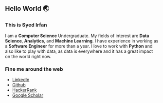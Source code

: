 ## Hello World 🌏
### This is Syed Irfan
I am a **Computer Science** Undergraduate. My fields of interest are **Data Science**, **Analytics**, and **Machine Learning**. I have experience in working as a **Software Engineer** for more than a year. I love to work with **Python** and also like to play with data, as data is everywhere and it has a great impact on the world right now.


### Fine me around the web
- [LinkedIn](https://www.linkedin.com/in/syedirfanx/)
- [Github](https://github.com/syedirfanx)
- [HackerRank](https://www.hackerrank.com/syedirfanx)
- [Google Scholar](https://scholar.google.com/citations?user=MG9ta8wAAAAJ&hl=en)
<!-- [![LinkedIn](https://img.shields.io/badge/LinkedIn-%230077B5.svg?&style=for-the-badge&logo=linkedin&logoColor=white)](https://www.linkedin.com/in/syedirfanx/)
[![Dev](https://img.shields.io/badge/-Hackerrank-2EC866?style=for-the-badge&logo=HackerRank&logoColor=white)](https://www.hackerrank.com/syedirfanx) -->
